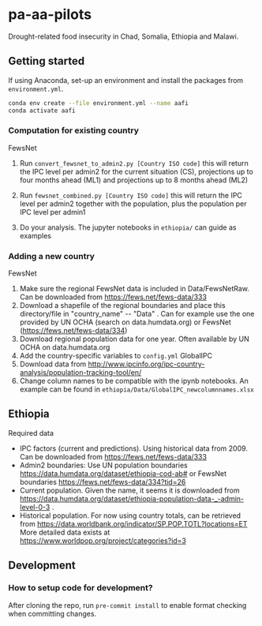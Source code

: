 # pa-aa-pilots

Drought-related food insecurity in Chad, Somalia, Ethiopia and Malawi. 

## Getting started
If using Anaconda, set-up an environment and install the packages from `environment.yml`. 
   ``` bash
   conda env create --file environment.yml --name aafi
   conda activate aafi
   ```

### Computation for existing country
FewsNet
1. Run `convert_fewsnet_to_admin2.py [Country ISO code]` this will return the IPC level per admin2 for the current situation (CS), projections up to four months ahead (ML1) and projections up to 8 months ahead (ML2)
2. Run `fewsnet_combined.py [Country ISO code]` this will return the IPC level per admin2 together with the population, plus the population per IPC level per admin1

3. Do your analysis. The jupyter notebooks in `ethiopia/` can guide as examples

### Adding a new country
FewsNet
1. Make sure the regional FewsNet data is included in Data/FewsNetRaw. Can be downloaded from https://fews.net/fews-data/333
2. Download a shapefile of the regional boundaries and place this directory/file in "country_name" -- "Data" . Can for example use the one provided by UN OCHA (search on data.humdata.org) or FewsNet (https://fews.net/fews-data/334)  
3. Download regional population data for one year. Often available by UN OCHA on data.humdata.org
4. Add the country-specific variables to `config.yml`
GlobalIPC
1. Download data from http://www.ipcinfo.org/ipc-country-analysis/population-tracking-tool/en/
2. Change column names to be compatible with the ipynb notebooks. An example can be found in `ethiopia/Data/GlobalIPC_newcolumnnames.xlsx`

## Ethiopia
Required data
- IPC factors (current and predictions). Using historical data from 2009. Can be downloaded from https://fews.net/fews-data/333
- Admin2 boundaries: Use UN population boundaries https://data.humdata.org/dataset/ethiopia-cod-ab# or FewsNet boundaries https://fews.net/fews-data/334?tid=26
- Current population. Given the name, it seems it is downloaded from https://data.humdata.org/dataset/ethiopia-population-data-_-admin-level-0-3 . 
- Historical population. For now using country totals, can be retrieved from https://data.worldbank.org/indicator/SP.POP.TOTL?locations=ET More detailed data exists at https://www.worldpop.org/project/categories?id=3
<!--- - Livelihood zones. Download from https://fews.net/fews-data/335 --->


## Development
### How to setup code for development?
After cloning the repo, run `pre-commit install` to enable format checking when committing changes.